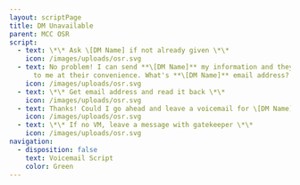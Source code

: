 ```yaml
---
layout: scriptPage
title: DM Unavailable
parent: MCC OSR
script:
  - text: \*\* Ask \[DM Name] if not already given \*\*
    icon: /images/uploads/osr.svg
  - text: No problem! I can send **\[DM Name]** my information and they can get back
      to me at their convenience. What's **\[DM Name]** email address?
    icon: /images/uploads/osr.svg
  - text: \*\* Get email address and read it back \*\*
    icon: /images/uploads/osr.svg
  - text: Thanks! Could I go ahead and leave a voicemail for \[DM Name]?
    icon: /images/uploads/osr.svg
  - text: \*\* If no VM, leave a message with gatekeeper \*\*
    icon: /images/uploads/osr.svg
navigation:
  - disposition: false
    text: Voicemail Script
    color: Green
---
```


